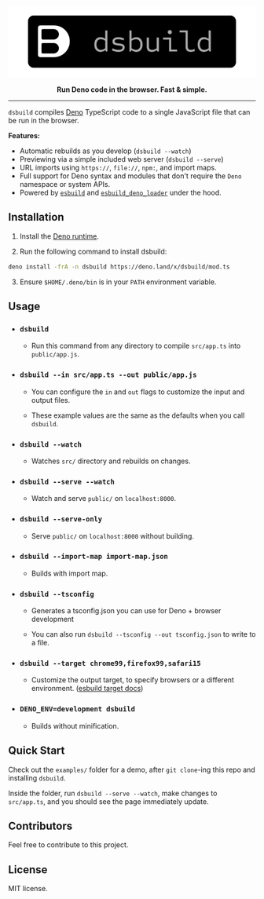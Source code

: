 <p align="center"><a href="https://github.com/mattvr/dsbuild">
<img src="/dsbuild.svg" ></a></p>
<p align="center"><strong>Run Deno code in the browser. Fast & simple.</strong></p>

---

`dsbuild` compiles [Deno](https://deno.land/) TypeScript code to a single JavaScript
file that can be run in the browser.

**Features:**

- Automatic rebuilds as you develop (`dsbuild --watch`)
- Previewing via a simple included web server (`dsbuild --serve`)
- URL imports using `https://`, `file://`, `npm:`, and import maps.
- Full support for Deno syntax and modules that don't require the `Deno`
  namespace or system APIs.
- Powered by [`esbuild`](https://esbuild.github.io/) and
  [`esbuild_deno_loader`](https://github.com/lucacasonato/esbuild_deno_loader)
  under the hood.

## Installation

1. Install the
   [Deno runtime](https://deno.land/manual/getting_started/installation).

2. Run the following command to install dsbuild:

```sh
deno install -frA -n dsbuild https://deno.land/x/dsbuild/mod.ts
```

3. Ensure `$HOME/.deno/bin` is in your `PATH` environment variable.

## Usage

- ### `dsbuild`

  - Run this command from any directory to compile `src/app.ts` into
    `public/app.js`.

- ### `dsbuild --in src/app.ts --out public/app.js`

  - You can configure the `in` and `out` flags to customize the input and output
  files.

  - These example values are the same as the defaults when you call `dsbuild`.

- ### `dsbuild --watch`

  - Watches `src/` directory and rebuilds on changes.

- ### `dsbuild --serve --watch`

  - Watch and serve `public/` on `localhost:8000`.

- ### `dsbuild --serve-only`

  - Serve `public/` on `localhost:8000` without building.

- ### `dsbuild --import-map import-map.json`

  - Builds with import map.

- ### `dsbuild --tsconfig`

  - Generates a tsconfig.json you can use for Deno + browser development

  - You can also run `dsbuild --tsconfig --out tsconfig.json` to write to a
    file.

- ### `dsbuild --target chrome99,firefox99,safari15`

  - Customize the output target, to specify browsers or a different environment.
    ([esbuild target docs](https://esbuild.github.io/api/#target))

- ### `DENO_ENV=development dsbuild`

  - Builds without minification.

## Quick Start

Check out the `examples/` folder for a demo, after `git clone`-ing this repo and
installing `dsbuild`.

Inside the folder, run `dsbuild --serve --watch`, make changes to `src/app.ts`,
and you should see the page immediately update.

## Contributors

Feel free to contribute to this project.

## License

MIT license.
